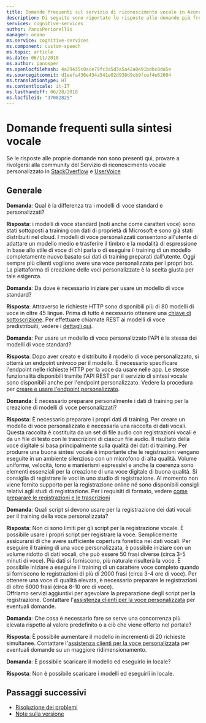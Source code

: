 ```yaml
---
title: Domande frequenti sul servizio di riconoscimento vocale in Azure | Microsoft Docs
description: Di seguito sono riportate le risposte alle domande più frequenti sul riconoscimento vocale.
services: cognitive-services
author: PanosPeriorellis
manager: onano
ms.service: cognitive-services
ms.component: custom-speech
ms.topic: article
ms.date: 06/11/2018
ms.author: panosper
ms.openlocfilehash: 4a29435c0ace79fc3a5d3a5a42a0e91bdbc8da5e
ms.sourcegitcommit: d1eefa436e434a541e02d938d9cb9fcef4e62604
ms.translationtype: HT
ms.contentlocale: it-IT
ms.lasthandoff: 06/28/2018
ms.locfileid: "37082825"
---
```

# <a name="text-to-speech-frequently-asked-questions"></a>Domande frequenti sulla sintesi vocale

Se le risposte alle proprie domande non sono presenti qui, provare a rivolgersi alla community del Servizio di riconoscimento vocale personalizzato in [StackOverflow](https://stackoverflow.com/questions/tagged/project-oxford+or+microsoft-cognitive) e [UserVoice](https://cognitive.uservoice.com/)

## <a name="general"></a>Generale

**Domanda**: Qual è la differenza tra i modelli di voce standard e personalizzati?

**Risposta**: i modelli di voce standard (noti anche come caratteri voce) sono stati sottoposti a training con dati di proprietà di Microsoft e sono già stati distribuiti nel cloud. I modelli di voce personalizzati consentono all'utente di adattare un modello medio e trasferire il timbro e la modalità di espressione in base allo stile di voce di chi parla o di eseguire il training di un modello completamente nuovo basato sui dati di training preparati dall'utente. Oggi sempre più clienti vogliono avere una voce personalizzata per i propri bot. La piattaforma di creazione delle voci personalizzate è la scelta giusta per tale esigenza.

**Domanda**: Da dove è necessario iniziare per usare un modello di voce standard?

**Risposta**: Attraverso le richieste HTTP sono disponibili più di 80 modelli di voce in oltre 45 lingue. Prima di tutto è necessario ottenere una [chiave di sottoscrizione](https://docs.microsoft.com/en-us/azure/cognitive-services/speech-service/get-started). Per effettuare chiamate REST ai modelli di voce predistribuiti, vedere i [dettagli qui](https://docs.microsoft.com/en-us/azure/cognitive-services/speech-service/rest-apis#text-to-speech).

**Domanda**: Per usare un modello di voce personalizzato l'API è la stessa dei modelli di voce standard?

**Risposta**: Dopo aver creato e distribuito il modello di voce personalizzato, si otterrà un endpoint univoco per il modello. È necessario specificare l'endpoint nelle richieste HTTP per la voce da usare nelle app. Le stesse funzionalità disponibili tramite l'API REST per il servizio di sintesi vocale sono disponibili anche per l'endpoint personalizzato. Vedere la procedura per [creare e usare l'endpoint personalizzato](https://docs.microsoft.com/en-us/azure/cognitive-services/speech-service/how-to-customize-voice-font#create-and-use-a-custom-endpoint).

**Domanda**: È necessario preparare personalmente i dati di training per la creazione di modelli di voce personalizzati?

**Risposta**: È necessario preparare i propri dati di training. Per creare un modello di voce personalizzato è necessaria una raccolta di dati vocali. Questa raccolta è costituita da un set di file audio con registrazioni vocali e da un file di testo con le trascrizioni di ciascun file audio. Il risultato della voce digitale si basa principalmente sulla qualità dei dati di training. Per produrre una buona sintesi vocale è importante che le registrazioni vengano eseguite in un ambiente silenzioso con un microfono di alta qualità. Volume uniforme, velocità, tono e manierismi espressivi e anche la coerenza sono elementi essenziali per la creazione di una voce digitale di buona qualità. Si consiglia di registrare le voci in uno studio di registrazione.
Al momento non viene fornito supporto per la registrazione online né sono disponibili consigli relativi agli studi di registrazione. Per i requisiti di formato, vedere [come preparare le registrazioni e le trascrizioni](https://docs.microsoft.com/en-us/azure/cognitive-services/speech-service/how-to-customize-voice-font#prepare-recordings-and-transcripts)
 
**Domanda**: Quali script si devono usare per la registrazione dei dati vocali per il training della voce personalizzata? 

**Risposta**: Non ci sono limiti per gli script per la registrazione vocale. È possibile usare i propri script per registrare la voce. Semplicemente assicurarsi di che avere sufficiente copertura fonetica nei dati vocali. Per eseguire il training di una voce personalizzata, è possibile iniziare con un volume ridotto di dati vocali, che può essere 50 frasi diverse (circa 3-5 minuti di voce). Più dati si forniscono, più naturale risulterà la voce. È possibile iniziare a eseguire il training di un carattere voce completo quando si forniscono le registrazioni di più di 2000 frasi (circa 3-4 ore di voce). Per ottenere una voce di qualità elevata, è necessario preparare le registrazioni di oltre 6000 frasi (circa 8-10 ore di voce).  
Offriamo servizi aggiuntivi per agevolare la preparazione degli script per la registrazione. Contattare l'[assistenza clienti per la voce personalizzata](mailto:customvoice@microsoft.com?subject=Inquiries%20about%20scripts%20generation%20for%20Custom%20Voice%20creation) per eventuali domande.

**Domanda**: Che cosa è necessario fare se serve una concorrenza più elevata rispetto al valore predefinito o a ciò che viene offerto nel portale?

**Risposta**: È possibile aumentare il modello in incrementi di 20 richieste simultanee. Contattare l'[assistenza clienti per la voce personalizzata](mailto:customvoice@microsoft.com?subject=Inquiries%20about%20scripts%20generation%20for%20Custom%20Voice%20creation) per eventuali domande su un maggiore ridimensionamento.

**Domanda**: È possibile scaricare il modello ed eseguirlo in locale?

**Risposta**: Non è possibile scaricare i modelli ed eseguirli in locale.

## <a name="next-steps"></a>Passaggi successivi

* [Risoluzione dei problemi](troubleshooting.md)
* [Note sulla versione](releasenotes.md)

